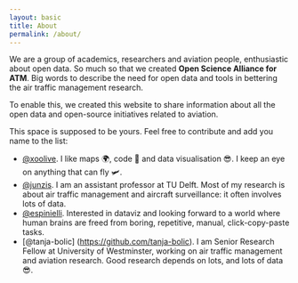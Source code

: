 ```yaml
---
layout: basic
title: About
permalink: /about/
---
```


We are a group of academics, researchers and aviation people, enthusiastic about open data. So much so that we created **Open Science Alliance for ATM**. Big words to describe the need for open data and tools in bettering the air traffic management research. 

To enable this, we created this website to share information about all the open data and open-source initiatives related to aviation.

This space is supposed to be yours. Feel free to contribute and add you name to the list:

- [@xoolive](https://github.com/xoolive). I like maps 🌍, code 🐍 and data visualisation 😎. I keep an eye on anything that can fly 🛩️.
- [@junzis](https://github.com/junzis/). I am an assistant professor at TU Delft. Most of my research is about air traffic management and aircraft surveillance: it often involves lots of data.
- [@espinielli](https://github.com/espinielli/). Interested in dataviz and looking forward to a world where human brains are freed from boring, repetitive, manual, click-copy-paste tasks.
- [@tanja-bolic] (https://github.com/tanja-bolic). I am Senior Research Fellow at University of Westminster, working on air traffic management and aviation research. Good research depends on lots, and lots of data 😎.

